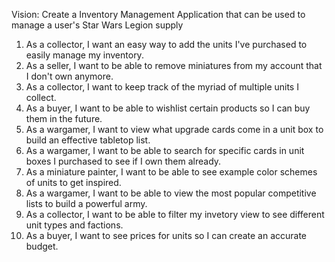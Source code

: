 Vision: Create a Inventory Management Application that can be used to manage a user's Star Wars Legion supply
1. As a collector, I want an easy way to add the units I've purchased to easily manage my inventory.
2. As a seller, I want to be able to remove miniatures from my account that I don't own anymore.
3. As a collector, I want to keep track of the myriad of multiple units I collect.
4. As a buyer, I want to be able to wishlist certain products so I can buy them in the future.
5. As a wargamer, I want to view what upgrade cards come in a unit box to build an effective tabletop list.
6. As a wargamer, I want to be able to search for specific cards in unit boxes I purchased to see if I own them already.
7. As a miniature painter, I want to be able to see example color schemes of units to get inspired.
8. As a wargamer, I want to be able to view the most popular competitive lists to build a powerful army.
9. As a collector, I want to be able to filter my invetory view to see different unit types and factions.
10. As a buyer, I want to see prices for units so I can create an accurate budget.
